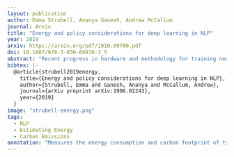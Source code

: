 ```yaml
---
layout: publication
author: Emma Strubell, Ananya Ganesh, Andrew McCallum
journal: Arxiv
title: "Energy and policy considerations for deep learning in NLP"
year: 2019
arxiv: https://arxiv.org/pdf/1910.09700.pdf
doi: 10.1007/978-3-030-69970-3_5
abstract: "Recent progress in hardware and methodology for training neural networks has ushered in a new generation of large networks trained on abundant data. These models have obtained notable gains in accuracy across many NLP tasks. However, these accuracy improvements depend on the availability of exceptionally large computational resources that necessitate similarly substantial energy consumption. As a result these models are costly to train and develop, both financially, due to the cost of hardware and electricity or cloud compute time, and environmentally, due to the carbon footprint required to fuel modern tensor processing hardware. In this paper we bring this issue to the attention of NLP researchers by quantifying the approximate financial and environmental costs of training a variety of recently successful neural network models for NLP. Based on these findings, we propose actionable recommendations to reduce costs and improve equity in NLP research and practice."
bibtex: |-
  @article{strubell2019energy,
    title={Energy and policy considerations for deep learning in NLP},
    author={Strubell, Emma and Ganesh, Ananya and McCallum, Andrew},
    journal={arXiv preprint arXiv:1906.02243},
    year={2019}
  }
image: "strubell-energy.png"
tags:
  - NLP
  - Estimating Energy
  - Carbon Emissions
annotation: "Measures the energy consumption and carbon footprint of training state-of-the-art natural language processing (NLP) models. The authors estimate energy consumption by collecting the reported time required to train those models and the average power consumption of the GPU hardware. The authors also factored in the energy consumption of cooling down the system, using the Power Usage Effectiveness (PUE) coefficient — 1.58 as of 2018. The carbon footprint is estimated based on the average CO2eq produced for power consumed in US, as reported in 2018. Moreover, they calculated the carbon footprint of training their own NLP model, including the footprint of developing the model. Based on their development logs, they factored in 4789 jobs including for example, 123 hyperparameter grid searches. The cost of development is very important because training their model takes 120 hours, but it took 239942 hours of training time to perform the full R&D required to develop the model. This paper calls for the importance of 1) reporting training time and sensitivity to hyperparameters of ML models, 2) having equitable access to computation resources amongst academics, 3) prioritising computationally efficient hardware and algorithms."
---
```

